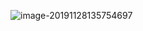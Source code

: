 



![image-20191128135754697](C:\Users\asus\AppData\Roaming\Typora\typora-user-images\image-20191128135754697.png)